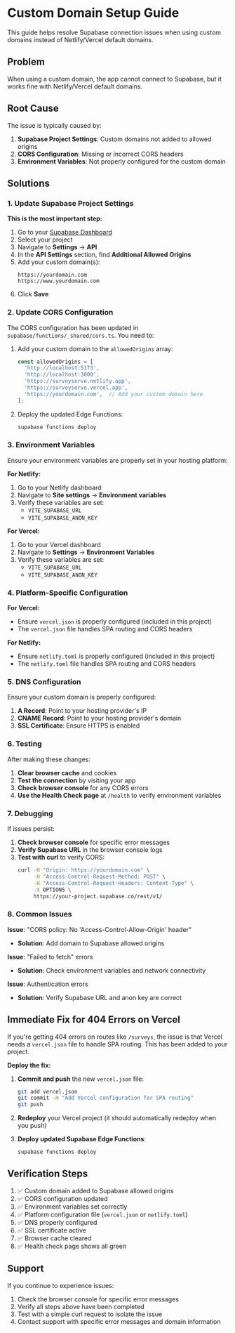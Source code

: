 # Custom Domain Setup Guide

This guide helps resolve Supabase connection issues when using custom domains instead of Netlify/Vercel default domains.

## Problem
When using a custom domain, the app cannot connect to Supabase, but it works fine with Netlify/Vercel default domains.

## Root Cause
The issue is typically caused by:
1. **Supabase Project Settings**: Custom domains not added to allowed origins
2. **CORS Configuration**: Missing or incorrect CORS headers
3. **Environment Variables**: Not properly configured for the custom domain

## Solutions

### 1. Update Supabase Project Settings

**This is the most important step:**

1. Go to your [Supabase Dashboard](https://supabase.com/dashboard)
2. Select your project
3. Navigate to **Settings** → **API**
4. In the **API Settings** section, find **Additional Allowed Origins**
5. Add your custom domain(s):
   ```
   https://yourdomain.com
   https://www.yourdomain.com
   ```
6. Click **Save**

### 2. Update CORS Configuration

The CORS configuration has been updated in `supabase/functions/_shared/cors.ts`. You need to:

1. Add your custom domain to the `allowedOrigins` array:
   ```typescript
   const allowedOrigins = [
     'http://localhost:5173',
     'http://localhost:3000',
     'https://surveyserve.netlify.app',
     'https://surveyserve.vercel.app',
     'https://yourdomain.com',  // Add your custom domain here
   ];
   ```

2. Deploy the updated Edge Functions:
   ```bash
   supabase functions deploy
   ```

### 3. Environment Variables

Ensure your environment variables are properly set in your hosting platform:

**For Netlify:**
1. Go to your Netlify dashboard
2. Navigate to **Site settings** → **Environment variables**
3. Verify these variables are set:
   - `VITE_SUPABASE_URL`
   - `VITE_SUPABASE_ANON_KEY`

**For Vercel:**
1. Go to your Vercel dashboard
2. Navigate to **Settings** → **Environment Variables**
3. Verify these variables are set:
   - `VITE_SUPABASE_URL`
   - `VITE_SUPABASE_ANON_KEY`

### 4. Platform-Specific Configuration

**For Vercel:**
- Ensure `vercel.json` is properly configured (included in this project)
- The `vercel.json` file handles SPA routing and CORS headers

**For Netlify:**
- Ensure `netlify.toml` is properly configured (included in this project)
- The `netlify.toml` file handles SPA routing and CORS headers

### 5. DNS Configuration

Ensure your custom domain is properly configured:

1. **A Record**: Point to your hosting provider's IP
2. **CNAME Record**: Point to your hosting provider's domain
3. **SSL Certificate**: Ensure HTTPS is enabled

### 6. Testing

After making these changes:

1. **Clear browser cache** and cookies
2. **Test the connection** by visiting your app
3. **Check browser console** for any CORS errors
4. **Use the Health Check page** at `/health` to verify environment variables

### 7. Debugging

If issues persist:

1. **Check browser console** for specific error messages
2. **Verify Supabase URL** in the browser console logs
3. **Test with curl** to verify CORS:
   ```bash
   curl -H "Origin: https://yourdomain.com" \
        -H "Access-Control-Request-Method: POST" \
        -H "Access-Control-Request-Headers: Content-Type" \
        -X OPTIONS \
        https://your-project.supabase.co/rest/v1/
   ```

### 8. Common Issues

**Issue**: "CORS policy: No 'Access-Control-Allow-Origin' header"
- **Solution**: Add domain to Supabase allowed origins

**Issue**: "Failed to fetch" errors
- **Solution**: Check environment variables and network connectivity

**Issue**: Authentication errors
- **Solution**: Verify Supabase URL and anon key are correct

## Immediate Fix for 404 Errors on Vercel

If you're getting 404 errors on routes like `/surveys`, the issue is that Vercel needs a `vercel.json` file to handle SPA routing. This has been added to your project.

**Deploy the fix:**

1. **Commit and push** the new `vercel.json` file:
   ```bash
   git add vercel.json
   git commit -m "Add Vercel configuration for SPA routing"
   git push
   ```

2. **Redeploy** your Vercel project (it should automatically redeploy when you push)

3. **Deploy updated Supabase Edge Functions**:
   ```bash
   supabase functions deploy
   ```

## Verification Steps

1. ✅ Custom domain added to Supabase allowed origins
2. ✅ CORS configuration updated
3. ✅ Environment variables set correctly
4. ✅ Platform configuration file (`vercel.json` or `netlify.toml`)
5. ✅ DNS properly configured
6. ✅ SSL certificate active
7. ✅ Browser cache cleared
8. ✅ Health check page shows all green

## Support

If you continue to experience issues:

1. Check the browser console for specific error messages
2. Verify all steps above have been completed
3. Test with a simple curl request to isolate the issue
4. Contact support with specific error messages and domain information 